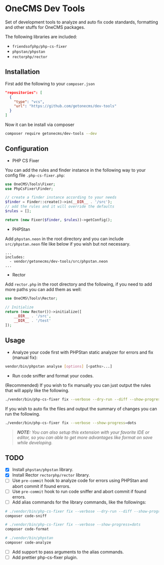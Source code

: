 # OneCMS Dev Tools

Set of development tools to analyze and auto fix code standards, formatting and other stuffs for OneCMS packages.

The following libraries are included:

- `friendsofphp/php-cs-fixer`
- `phpstan/phpstan`
- `rectorphp/rector`

## Installation

First add the following to your `composer.json`

```json
"repositories": [
  {
    "type": "vcs",
    "url": "https://github.com/getonecms/dev-tools"
  }
]
```

Now it can be install via composer

```bash
composer require getonecms/dev-tools --dev
```

## Configuration

- PHP CS Fixer
  
You can add the rules and finder instance in the following way to your config file `.php-cs-fixer.php`:

```php
use OneCMS\Tools\Fixer;
use PhpCsFixer\Finder;

// create a finder instance according to your needs
$finder = Finder::create()->in(__DIR__ . '/src');
// add the rules and it will override the defaults
$rules = [];

return (new Fixer($finder, $rules))->getConfig();
```

- PHPStan

Add `phpstan.neon` in the root directory and you can include `src/phpstan.neon` file like below if you wish but not necessary.

```neon
...
includes:
  - vendor/getonecms/dev-tools/src/phpstan.neon
...
```

- Rector

Add `rector.php` in the root directory and the following, if you need to add more paths you can add them as well:

```php
use OneCMS\Tools\Rector;

// Initialize
return (new Rector())->initialize([
    __DIR__ . '/src',
    __DIR__ . '/test'
]);
```

## Usage

- Analyze your code first with PHPStan static analyzer for errors and fix (manual fix):

```bash
vendor/bin/phpstan analyse [options] [<paths>...]
```

- Run code sniffer and format your codes.

(Recommended) If you wish to fix manually you can just output the rules that will apply like the following.

```bash
./vendor/bin/php-cs-fixer fix --verbose --dry-run --diff --show-progress=dots
```

If you wish to auto fix the files and output the summary of changes you can run the following.

```bash
./vendor/bin/php-cs-fixer fix --verbose --show-progress=dots
```

>***NOTE:** You can also setup this extension with your favorite IDE or editor, so you can able to get more advantages like format on save while developing.*

## TODO

- [x] Install `phpstan/phpstan` library.
- [x] Install Rector `rectorphp/rector` library.
- [ ] Use `pre-commit` hook to analyze code for errors using PHPStan and abort commit if found errors.
- [ ] Use `pre-commit` hook to run code sniffer and abort commit if found errors.
- [ ] Add alias commands for the library commands, like the followings:

```bash
# ./vendor/bin/php-cs-fixer fix --verbose --dry-run --diff --show-progress=dots
composer code-sniff

# ./vendor/bin/php-cs-fixer fix --verbose --show-progress=dots
composer code-format

# ./vendor/bin/phpstan
composer code-analyze
```

- [ ] Add support to pass arguments to the alias commands.
- [ ] Add prettier php-cs-fixer plugin.
